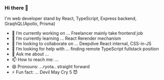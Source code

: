 ### Hi there 👋

I'm web developer stand by React, TypeScript, Express backend, GraqhQL(Apollo, Prisma)

- 🔭 I’m currently working on ... Freelancer mainly take frontend job 
- 🌱 I’m currently learning ... React Rerender mechanism
- 👯 I’m looking to collaborate on ... Deepdive React internal, CSS-in-JS
- 🤔 I’m looking for help with ... finding remote TypeScript fullstack position
- 💬 Ask me about ... 
- 📫 How to reach me: ... 
- 😄 Pronouns: ...ryota.. straight forward
- ⚡ Fun fact: ... Devil May Cry 5 😈
